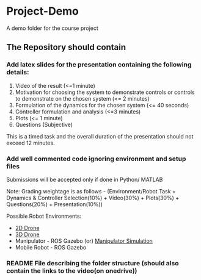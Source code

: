 # Project-Demo
A demo folder for the course project

## The Repository should contain

### Add latex slides for the presentation containing the following details:

1. Video of the result (<=1 minute)
2. Motivation for choosing the system to demonstrate controls or controls to demonstrate on the chosen system (<= 2 minutes)
3. Formulation of the dynamics for the chosen system (<= 40 seconds)
4. Controller formulation and analysis (<=3 minutes)
5. Plots (<= 1 minute)
6. Questions (Subjective)

This is a timed task and the overall duration of the presentation should not exceed 12 minutes.

### Add well commented code ignoring environment and setup files

Submissions will be accepted only if done in Python/ MATLAB

Note: Grading weightage is as follows - (Environment/Robot Task + Dynamics & Controller Selection(10%) + Video(30%) + Plots(30%) + Questions(20%) + Presentation(10%))

Possible Robot Environments:
- [2D Drone](https://cookierobotics.com/052/)
- [3D Drone](https://github.com/arachakonda/gym-quad/tree/dfa9f2266cd503f2ce61ff13b00e70b3d194ffbd)
- Manipulator - ROS Gazebo (or) [Manipulator Simulation](https://github.com/arachakonda/SIMULATIONS/tree/main/mujoco_exploration/sessions/4_controls_and_trajectory_tracking)
- Mobile Robot - ROS Gazebo


### README File describing the folder structure (should also contain the links to the video(on onedrive))


